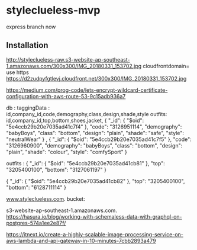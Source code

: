 # styleclueless-mvp
express branch now
## Installation
http://styleclueless-raw.s3-website-ap-southeast-1.amazonaws.com/300x300/IMG_20180331_153702.jpg
cloudfrontdomain= use https
https://d2zudpyfgtlevj.cloudfront.net/300x300/IMG_20180331_153702.jpg

https://medium.com/prog-code/lets-encrypt-wildcard-certificate-configuration-with-aws-route-53-9c15adb936a7



db :
taggingData :
id,company_id,code,demography,class,design,shade,style
outfits:
id,company_id,top,bottom,shoes,jacket,
{
    "_id": {
        "$oid": "5e4ccb29b20e7035ad41c7f4"
    },
    "code": "3126951114",
    "demography": "babyBoys",
    "class": "bottom",
    "design": "plain",
    "shade": "safe",
    "style": "neutralWear"
}
,
{
    "_id": {
        "$oid": "5e4ccb29b20e7035ad41c7f5"
    },
    "code": "3126960900",
    "demography": "babyBoys",
    "class": "bottom",
    "design": "plain",
    "shade": "colour",
    "style": "comfySport"
}


outfits :
{
    "_id": {
        "$oid": "5e4ccb29b20e7035ad41cb81"
    },
    "top": "3205400100",
    "bottom": "3127061197"
}


{
    "_id": {
        "$oid": "5e4ccb29b20e7035ad41cb82"
    },
    "top": "3205400100",
    "bottom": "6128711114"
}

www.styleclueless.com.
bucket:

s3-website-ap-southeast-1.amazonaws.com.
https://hasura.io/blog/working-with-schemaless-data-with-graphql-on-postgres-574a1ee2e87f/



https://itnext.io/create-a-highly-scalable-image-processing-service-on-aws-lambda-and-api-gateway-in-10-minutes-7cbb2893a479


